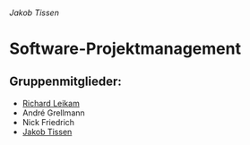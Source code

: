 ###### Jakob Tissen
# Software-Projektmanagement


## Gruppenmitglieder:
* [Richard Leikam](https://rleikam.github.io/SW-PM-WS2018-Gruppe_1_4-3/)
* André Grellmann
* Nick Friedrich
* [Jakob Tissen](https://jtigit.github.io/jtissenSp/)
